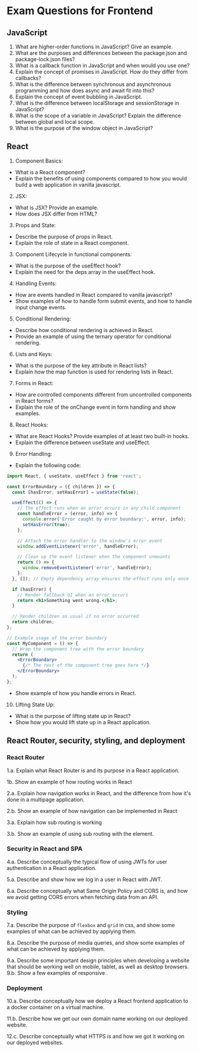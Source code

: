
# Exam Questions for Frontend

## JavaScript

1. What are higher-order functions in JavaScript? Give an example.
2. What are the purposes and differences between the package.json and package-lock.json files?
3. What is a callback function in JavaScript and when would you use one?
4. Explain the concept of promises in JavaScript. How do they differ from callbacks?
5. What is the difference between synchronous and asynchronous programming and how does async and await fit into this?
6. Explain the concept of event bubbling in JavaScript.
7. What is the difference between localStorage and sessionStorage in JavaScript?
8. What is the scope of a variable in JavaScript? Explain the difference between global and local scope.
9. What is the purpose of the window object in JavaScript?

## React

1. Component Basics:
- What is a React component?
- Explain the benefits of using components compared to how you would build a web application in vanilla javascript.
2. JSX:
- What is JSX? Provide an example.
- How does JSX differ from HTML?
3. Props and State:
- Describe the purpose of props in React.
- Explain the role of state in a React component.
3. Component Lifecycle in functional components:
- What is the purpose of the useEffect hook?
- Explain the need for the deps array in the useEffect hook.
4. Handling Events:
- How are events handled in React compared to vanilla javascript?
- Show examples of how to handle form submit events, and how to handle input change events.
5. Conditional Rendering:
- Describe how conditional rendering is achieved in React.
- Provide an example of using the ternary operator for conditional rendering.
6. Lists and Keys:
- What is the purpose of the key attribute in React lists?
- Explain how the map function is used for rendering lists in React.
7. Forms in React:
- How are controlled components different from uncontrolled components in React forms?
- Explain the role of the onChange event in form handling and show examples.
8. React Hooks:
- What are React Hooks? Provide examples of at least two built-in hooks.
- Explain the difference between useState and useEffect.
9. Error Handling:
- Explain the following code:
```jsx
import React, { useState, useEffect } from 'react';

const ErrorBoundary = ({ children }) => {
  const [hasError, setHasError] = useState(false);

  useEffect(() => {
    // The effect runs when an error occurs in any child component
    const handleError = (error, info) => {
      console.error('Error caught by error boundary:', error, info);
      setHasError(true);
    };

    // Attach the error handler to the window's error event
    window.addEventListener('error', handleError);

    // Clean up the event listener when the component unmounts
    return () => {
      window.removeEventListener('error', handleError);
    };
  }, []); // Empty dependency array ensures the effect runs only once

  if (hasError) {
    // Render fallback UI when an error occurs
    return <h1>Something went wrong.</h1>;
  }

  // Render children as usual if no error occurred
  return children;
};

// Example usage of the error boundary
const MyComponent = () => {
  // Wrap the component tree with the error boundary
  return (
    <ErrorBoundary>
      {/* The rest of the component tree goes here */}
    </ErrorBoundary>
  );
};

```
- Show example of how you handle errors in React.
10. Lifting State Up:
- What is the purpose of lifting state up in React?
- Show how you would lift state up in a React application.


## React Router, security, styling, and deployment

### React Router

1.a. Explain what React Router is and its purpose in a React application.

1b. Show an example of how routing works in React

2.a. Explain how navigation works in React, and the difference from how it's done in a multipage application.

2.b. Show an example of how navigation can be implemented in React

3.a. Explain how sub routing is working

3.b. Show an example of using sub routing with the <Outlet/> element.

### Security in React and SPA

4.a. Describe conceptually the typical flow of using JWTs for user authentication in a React application.

5.a. Describe and show how we log in a user in React with JWT.

6.a. Describe conceptually what Same Origin Policy and CORS is, and how we avoid getting CORS errors when fetching data from an API.

### Styling

7.a. Describe the purpose of `flexbox` and `grid` in css, and show some examples of what can be achieved by applying them.

8.a. Describe the purpose of media queries, and show some examples of what can be achieved by applying them.

9.a. Describe some important design principles when developing a website that should be working well on mobile, tablet, as well as desktop browsers.
9.b. Show a few examples of responsive .

### Deployment

10.a. Describe conceptually how we deploy a React frontend application to a docker container on a virtual machine.

11.b. Describe how we get our own domain name working on our deployed website.

12.c. Describe conceptually what HTTPS is and how we got it working on our deployed websites.